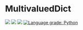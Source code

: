 # MultivaluedDict
<img src="https://scrutinizer-ci.com/g/fsssosei/MultivaluedDict/badges/quality-score.png?b=master" /> <img src="https://scrutinizer-ci.com/g/fsssosei/MultivaluedDict/badges/build.png?b=master" /> <img src="https://scrutinizer-ci.com/g/fsssosei/MultivaluedDict/badges/code-intelligence.svg?b=master" /> [![Language grade: Python](https://img.shields.io/lgtm/grade/python/g/fsssosei/MultivaluedDict.svg?logo=lgtm&logoWidth=18)](https://lgtm.com/projects/g/fsssosei/MultivaluedDict/context:python)
